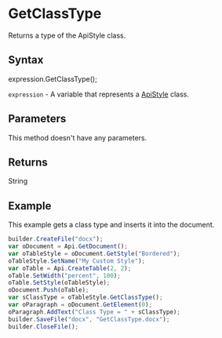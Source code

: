 # GetClassType

Returns a type of the ApiStyle class.

## Syntax

expression.GetClassType();

`expression` - A variable that represents a [ApiStyle](../ApiStyle.md) class.

## Parameters

This method doesn't have any parameters.

## Returns

String

## Example

This example gets a class type and inserts it into the document.

```javascript
builder.CreateFile("docx");
var oDocument = Api.GetDocument();
var oTableStyle = oDocument.GetStyle("Bordered");
oTableStyle.SetName("My Custom Style");
var oTable = Api.CreateTable(2, 2);
oTable.SetWidth("percent", 100);
oTable.SetStyle(oTableStyle);
oDocument.Push(oTable);
var sClassType = oTableStyle.GetClassType();
var oParagraph = oDocument.GetElement(0);
oParagraph.AddText("Class Type = " + sClassType);
builder.SaveFile("docx", "GetClassType.docx");
builder.CloseFile();
```